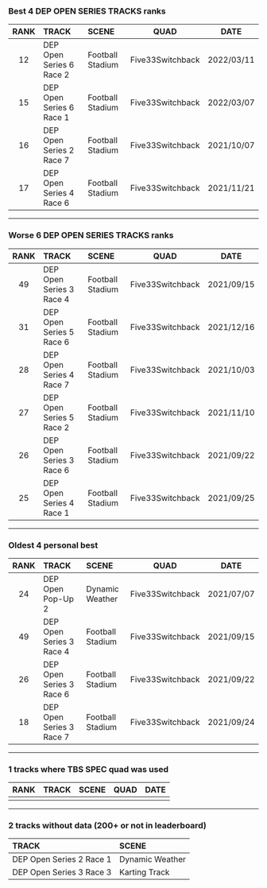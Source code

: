 ### Best 4 DEP OPEN SERIES TRACKS ranks
|RANK|TRACK|SCENE|QUAD|DATE|
|:---:|:---|:---|:---:|:---:|
|12|DEP Open Series 6 Race 2|Football Stadium|Five33Switchback|2022/03/11|
|15|DEP Open Series 6 Race 1|Football Stadium|Five33Switchback|2022/03/07|
|16|DEP Open Series 2 Race 7|Football Stadium|Five33Switchback|2021/10/07|
|17|DEP Open Series 4 Race 6|Football Stadium|Five33Switchback|2021/11/21|
---
### Worse 6 DEP OPEN SERIES TRACKS ranks
|RANK|TRACK|SCENE|QUAD|DATE|
|:---:|:---|:---|:---:|:---:|
|49|DEP Open Series 3 Race 4|Football Stadium|Five33Switchback|2021/09/15|
|31|DEP Open Series 5 Race 6|Football Stadium|Five33Switchback|2021/12/16|
|28|DEP Open Series 4 Race 7|Football Stadium|Five33Switchback|2021/10/03|
|27|DEP Open Series 5 Race 2|Football Stadium|Five33Switchback|2021/11/10|
|26|DEP Open Series 3 Race 6|Football Stadium|Five33Switchback|2021/09/22|
|25|DEP Open Series 4 Race 1|Football Stadium|Five33Switchback|2021/09/25|
---
### Oldest 4 personal best
|RANK|TRACK|SCENE|QUAD|DATE|
|:---:|:---|:---|:---:|:---:|
|24|DEP Open Pop-Up 2|Dynamic Weather|Five33Switchback|2021/07/07|
|49|DEP Open Series 3 Race 4|Football Stadium|Five33Switchback|2021/09/15|
|26|DEP Open Series 3 Race 6|Football Stadium|Five33Switchback|2021/09/22|
|18|DEP Open Series 3 Race 7|Football Stadium|Five33Switchback|2021/09/24|
---
### 1 tracks where TBS SPEC quad was used
|RANK|TRACK|SCENE|QUAD|DATE|
|:---:|:---|:---|:---:|:---:|
||||||
---
### 2 tracks without data (200+ or not in leaderboard)
|TRACK|SCENE|
|:---|:---|
|DEP Open Series 2 Race 1|Dynamic Weather|
|DEP Open Series 3 Race 3|Karting Track|

